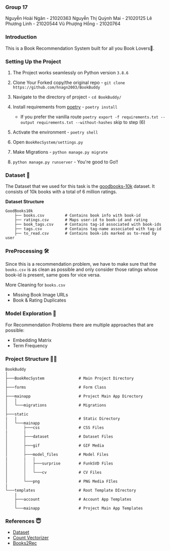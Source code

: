 ### Group 17
Nguyễn Hoài Ngân - 21020363
Nguyễn Thị Quỳnh Mai - 21020125
Lê Phương Linh - 21020544
Vũ Phượng Hồng - 21020764

### Introduction

This is a Book Recommendation System built for all you Book Lovers📖.

### Setting Up the Project

1. The Project works seamlessly on Python version `3.8.6`

2. Clone Your Forked copy/the original repo - `git clone https://github.com/hnagn2003/BookBuddy`

3.  Navigate to the directory of project -  `cd BookBuddy/`

4. Install requirements from [poetry](https://python-poetry.org/docs/#installation) - `poetry install`
    - If you prefer the vanilla route `poetry export -f requirements.txt --output requirements.txt --without-hashes` skip to step (6)

5. Activate the environment -  `poetry shell`

6. Open `BookRecSystem/settings.py`

7. Make Migrations - `python manage.py migrate`

8. `python manage.py runserver` - You're good to Go!!

### Dataset 🧾
The Dataset that we used for this task is the [goodbooks-10k](https://github.com/zygmuntz/goodbooks-10k) dataset. It consists of 10k books with a total of 6 million ratings. 

**Dataset Structure**
```
GoodBooks10k
    ├── books.csv         # Contains book info with book-id
    ├── ratings.csv       # Maps user-id to book-id and rating
    ├── book_tags.csv     # Contains tag-id associated with book-ids
    ├── tags.csv          # Contains tag-name associated with tag-id
    ├── to_read.csv       # Contains book-ids marked as to-read by user
```

### PreProcessing 🛠
Since this is a recommendation problem, we have to make sure that the `books.csv` is as clean as possible and only consider those ratings whose book-id is present, same goes for vice versa.

More Cleaning for `books.csv`
- Missing Book Image URLs
- Book & Rating Duplicates

### Model Exploration 🤯
For Recommendation Problems there are multiple approaches that are possible:
- Embedding Matrix
- Term Frequency

### Project Structure 💁‍♀️
```
BookBuddy
│
├───BookRecSystem               # Main Project Directory
│
├───forms                       # Form Class
│
├───mainapp                     # Project Main App Directory
│   │
│   └───migrations              # Migrations
│
├───static
|   |                           # Static Directory
│   └───mainapp
│       ├───css                 # CSS Files
|       |
│       ├───dataset             # Dataset Files
│       │
│       ├───gif                 # GIF Media
│       │
│       ├───model_files         # Model Files
|       |   |
│       │   ├───surprise        # FunkSVD Files
│       │   │
│       │   └───cv              # CV Files
│       │
│       └───png                 # PNG Media FIles
|
└───templates                   # Root Template DIrectory
    |
    ├───account                 # Account App Templates
    │
    └───mainapp                 # Project Main App Templates

```

### References 😇

- [Dataset](https://github.com/zygmuntz/goodbooks-10k)
- [Count Vectorizer](https://www.kaggle.com/sasha18/recommend-books-using-count-tfidf-on-titles)
- [Books2Rec](https://github.com/dorukkilitcioglu/books2rec)

